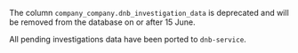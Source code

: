 The column `company_company.dnb_investigation_data` is deprecated and will be removed from the database on or after 15 June.

All pending investigations data have been ported to `dnb-service`.
